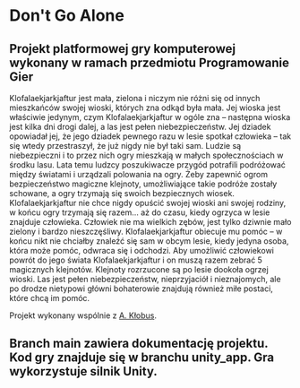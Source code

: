 # Don't Go Alone
Projekt platformowej gry komputerowej wykonany w ramach przedmiotu Programowanie Gier 
-
Klofalaekjarkjaftur jest mała, zielona i niczym nie różni się od innych mieszkańców swojej wioski, których zna odkąd była mała. Jej wioska jest właściwie jedynym, czym Klofalaekjarkjaftur w ogóle zna – następna wioska jest kilka dni drogi dalej, a las jest
pełen niebezpieczeństw. Jej dziadek opowiadał jej, że jego dziadek pewnego razu w lesie spotkał człowieka – tak się wtedy przestraszył, że już nigdy nie był taki sam. Ludzie są niebezpieczni i to przez nich ogry mieszkają w małych społecznościach w
środku lasu. Lata temu ludzcy poszukiwacze przygód potrafili podróżować między światami i urządzali polowania na ogry. Żeby zapewnić ogrom bezpieczeństwo magiczne klejnoty, umożliwiające takie podróże zostały schowane, a ogry trzymają się swoich 
bezpiecznych wiosek. Klofalaekjarkjaftur nie chce nigdy opuścić swojej wioski ani swojej rodziny, w końcu ogry trzymają się razem… aż do czasu, kiedy ogrzyca w lesie znajduje człowieka. Człowiek nie ma wielkich zębów, jest tylko
dziwnie mało zielony i bardzo nieszczęśliwy. Klofalaekjarkjaftur obiecuje mu pomóc – w końcu nikt nie chciałby znaleźć się sam w obcym lesie, kiedy jedyna osoba, która może pomóc, odwraca się i odchodzi. Aby umożliwić człowiekowi powrót do jego
świata Klofalaekjarkjaftur i on muszą razem zebrać 5 magicznych klejnotów. Klejnoty rozrzucone są po lesie dookoła ogrzej wioski. Las jest pełen niebezpieczeństw, nieprzyjaciół i nieznajomych, ale po drodze nietypowi główni bohaterowie znajdują
również miłe postaci, które chcą im pomóc.

Projekt wykonany wspólnie z [A. Kłobus](https://github.com/AgnieszkaKlobus12).

Branch main zawiera dokumentację projektu. Kod gry znajduje się w branchu unity_app. Gra wykorzystuje silnik Unity.
-
